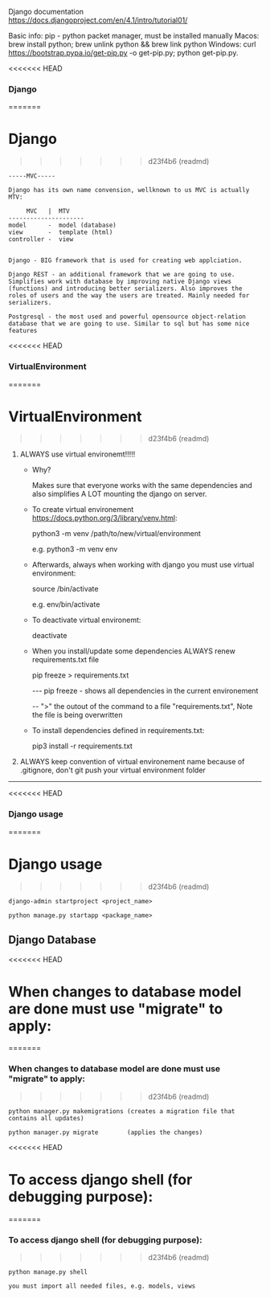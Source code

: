 Django documentation 
https://docs.djangoproject.com/en/4.1/intro/tutorial01/

Basic info:
	pip - python packet manager, must be installed manually
		Macos: brew install python; brew unlink python && brew link python
		Windows: curl https://bootstrap.pypa.io/get-pip.py -o get-pip.py; python get-pip.py. 


<<<<<<< HEAD
### Django
=======
# Django
>>>>>>> d23f4b6 (readmd)

	-----MVC-----

	Django has its own name convension, wellknown to us MVC is actually MTV:
	
	     MVC   |  MTV
	---------------------
	model      -  model (database)
	view       -  template (html)  
	controller -  view 


	Django - BIG framework that is used for creating web applciation.
	
	Django REST - an additional framework that we are going to use. Simplifies work with database by improving native Django views (functions) and introducing better serializers. Also improves the roles of users and the way the users are treated. Mainly needed for serializers.

	Postgresql - the most used and powerful opensource object-relation database that we are going to use. Similar to sql but has some nice features

<<<<<<< HEAD
### VirtualEnvironment
=======
# VirtualEnvironment
>>>>>>> d23f4b6 (readmd)

1) ALWAYS use virtual environemt!!!!!

	- Why?

		Makes sure that everyone works with the same dependencies and also simplifies A LOT mounting the django on server.
    
    - To create virtual environement https://docs.python.org/3/library/venv.html:
   
		python3 -m venv /path/to/new/virtual/environment

		e.g. python3 -m venv env

	- Afterwards, always when working with django you must use virtual environment:

		source <environment>/bin/activate

		e.g. env/bin/activate

	- To deactivate virtual environemt:

		deactivate

    - When you install/update some dependencies ALWAYS renew requirements.txt file

		pip freeze > requirements.txt

		--- pip freeze - shows all dependencies in the current environement

		-- ">" the outout of the command to a file "requirements.txt", Note the file is being overwritten

	- To install dependencies defined in requirements.txt:

		pip3 install -r requirements.txt



2) ALWAYS keep convention of virtual environement name because of .gitignore, don't git push your virtual environment folder

------------------

<<<<<<< HEAD
### Django usage
=======
# Django usage
>>>>>>> d23f4b6 (readmd)

	django-admin startproject <project_name>

	python manage.py startapp <package_name>


## Django Database

<<<<<<< HEAD
# When changes to database model are done must use "migrate" to apply:
=======
### When changes to database model are done must use "migrate" to apply:
>>>>>>> d23f4b6 (readmd)

	python manager.py makemigrations (creates a migration file that contains all updates)

	python manager.py migrate        (applies the changes)

<<<<<<< HEAD
# To access django shell (for debugging purpose):
=======
### To access django shell (for debugging purpose):
>>>>>>> d23f4b6 (readmd)
	
	python manage.py shell

	you must import all needed files, e.g. models, views




